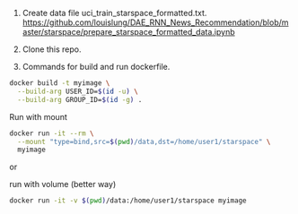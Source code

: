 1. Create data file uci_train_starspace_formatted.txt.
https://github.com/louislung/DAE_RNN_News_Recommendation/blob/master/starspace/prepare_starspace_formatted_data.ipynb

2. Clone this repo.

3. Commands for build and run dockerfile.

```bash
docker build -t myimage \
  --build-arg USER_ID=$(id -u) \
  --build-arg GROUP_ID=$(id -g) .
```

Run with mount

```bash
docker run -it --rm \
  --mount "type=bind,src=$(pwd)/data,dst=/home/user1/starspace" \
  myimage
```
or

run with volume (better way)

```bash
docker run -it -v $(pwd)/data:/home/user1/starspace myimage
```
